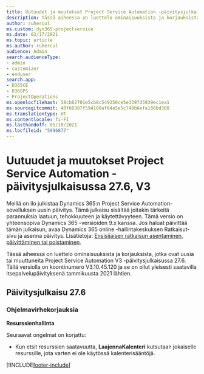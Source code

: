 ```yaml
---
title: Uutuudet ja muutokset Project Service Automation -päivitysjulkaisussa 27.6, Hotfix, V3
description: Tässä aiheessa on luettelo ominaisuuksista ja korjauksista Project Service Automationin Päivitysjulkaisussa 27.6 Hotfix, V3.
author: ruhercul
ms.custom: dyn365-projectservice
ms.date: 02/17/2021
ms.topic: article
ms.author: ruhercul
audience: Admin
search.audienceType:
- admin
- customizer
- enduser
search.app:
- D365CE
- D365PS
- ProjectOperations
ms.openlocfilehash: 58cb82701e5cb8c549250ce5e3397d5939ec1ea1
ms.sourcegitcommit: 40f68387f594180af64a5e5c748b6efa188bd300
ms.translationtype: HT
ms.contentlocale: fi-FI
ms.lasthandoff: 05/10/2021
ms.locfileid: "5996877"
---
```

# <a name="whats-new-or-changed-in-project-service-automation-update-release-276-v3"></a>Uutuudet ja muutokset Project Service Automation -päivitysjulkaisussa 27.6, V3

Meillä on ilo julkistaa Dynamics 365:n Project Service Automation-sovelluksen uusin päivitys. Tämä julkaisu sisältää joitakin tärkeitä parannuksia laatuun, tehokkuuteen ja käytettävyyteen. Tämä versio on yhteensopiva Dynamics 365 -versioiden 9.x kanssa. Jos haluat päivittää tämän julkaisun, avaa Dynamics 365 online -hallintakeskuksen Ratkaisut-sivu ja asenna päivitys. Lisätietoja: [Ensisijaisen ratkaisun asentaminen, päivittäminen tai poistaminen](/power-platform/admin/install-remove-preferred-solution).

Tässä aiheessa on luettelo ominaisuuksista ja korjauksista, jotka ovat uusia tai muuttuneita Project Service Automation V3 -päivitysjulkaisussa 27.6. Tällä versiolla on koontinumero V3.10.45.120 ja se on ollut yleisesti saatavilla itsepalvelupäivityksenä tammikuusta 2021 lähtien.

## <a name="update-release-276"></a>Päivitysjulkaisu 27.6

### <a name="bug-fixes"></a>Ohjelmavirhekorjauksia


**Resurssienhallinta**

Seuraavat ongelmat on korjattu:

- Kun etsit resurssien saatavuutta, **LaajennaKalenteri** kutsutaan jokaiselle resurssille, jota varten ei ole käytössä kalenterisääntöjä.


[!INCLUDE[footer-include](../includes/footer-banner.md)]